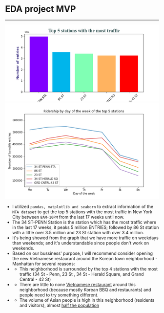 # EDA project MVP
---
![](../figures/top_5_barchart.png)
![](../figures/top_5_station_traffic.png)

- I utilized `pandas, matplotlib and seaborn` to extract information of the `MTA dataset` to get the top 5 stations with the most traffic in New York City between `8AM-10PM` from the last 17 weeks until now.
- The 34 ST-PENN Station is the station which has the most traffic where in the last 17 weeks, it peaks 5 million ENTRIES; followed by 86 St station with a little over 3.5 million and 23 St station with over 3.4 million.
- It's being showed from the graph that we have more traffic on weekdays than weekends; and it's understandable since people don't work on weekends.
- Based on our bussiness' purpose, I will recommend consider opening the new Vietnamese restaurant around the Korean town neighborhood - Manhattan for several reasons:
- - This neighborhood is surrounded by the top 4 stations with the most traffic (34 St - Penn, 23 St , 34 St - Herald Square, and Grand Central - 42 St)
- - There are little to none [Vietnamese restaurant](https://www.yelp.com/search?cflt=vietnamese&find_loc=Koreatown%2C+Manhattan%2C+NY+10001) around this neighborhood (because mostly Korean BBQ and restaurants) and people need to try something different.
- - The volume of Asian people is high in this neighborhood (residents and visitors), almost [half the population](https://eportfolios.macaulay.cuny.edu/berger2010/a-taste-of-the-world/the-history-of-koreatown/demographics-and-statistics/)
